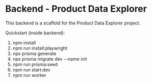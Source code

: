 ﻿# Backend - Product Data Explorer

This backend is a scaffold for the Product Data Explorer project.

Quickstart (inside backend):
1. npm install
2. npm run install:playwright
3. npx prisma generate
4. npx prisma migrate dev --name init
5. npm run prisma:seed
6. npm run start:dev
7. npm run worker
